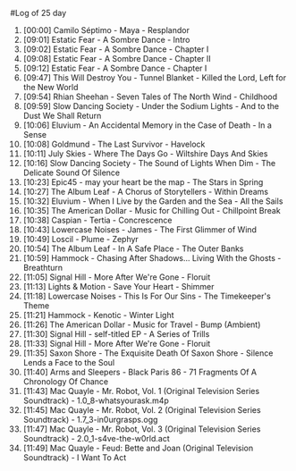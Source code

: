 #Log of 25 day

1. [00:00] Camilo Séptimo - Maya - Resplandor
1. [09:01] Estatic Fear - A Sombre Dance - Intro
1. [09:02] Estatic Fear - A Sombre Dance - Chapter I
1. [09:08] Estatic Fear - A Sombre Dance - Chapter II
1. [09:12] Estatic Fear - A Sombre Dance - Chapter I
1. [09:47] This Will Destroy You - Tunnel Blanket - Killed the Lord, Left for the New World
1. [09:54] Rhian Sheehan - Seven Tales of The North Wind - Childhood
1. [09:59] Slow Dancing Society - Under the Sodium Lights - And to the Dust We Shall Return
1. [10:06] Eluvium - An Accidental Memory in the Case of Death - In a Sense
1. [10:08] Goldmund - The Last Survivor - Havelock
1. [10:11] July Skies - Where The Days Go - Wiltshire Days And Skies
1. [10:16] Slow Dancing Society - The Sound of Lights When Dim - The Delicate Sound Of Silence
1. [10:23] Epic45 - may your heart be the map - The Stars in Spring
1. [10:27] The Album Leaf - A Chorus of Storytellers - Within Dreams
1. [10:32] Eluvium - When I Live by the Garden and the Sea - All the Sails
1. [10:35] The American Dollar - Music for Chilling Out - Chillpoint Break
1. [10:38] Caspian - Tertia - Concrescence
1. [10:43] Lowercase Noises - James - The First Glimmer of Wind
1. [10:49] Loscil - Plume - Zephyr
1. [10:54] The Album Leaf - In A Safe Place - The Outer Banks
1. [10:59] Hammock - Chasing After Shadows... Living With the Ghosts - Breathturn
1. [11:05] Signal Hill - More After We're Gone - Floruit
1. [11:13] Lights & Motion - Save Your Heart - Shimmer
1. [11:18] Lowercase Noises - This Is For Our Sins - The Timekeeper's Theme
1. [11:21] Hammock - Kenotic - Winter Light
1. [11:26] The American Dollar - Music for Travel - Bump (Ambient)
1. [11:30] Signal Hill - self-titled EP - A Series of Trills
1. [11:33] Signal Hill - More After We're Gone - Floruit
1. [11:35] Saxon Shore - The Exquisite Death Of Saxon Shore - Silence Lends a Face to the Soul
1. [11:40] Arms and Sleepers - Black Paris 86 - 71 Fragments Of A Chronology Of Chance
1. [11:43] Mac Quayle - Mr. Robot, Vol. 1 (Original Television Series Soundtrack) - 1.0_8-whatsyourask.m4p
1. [11:45] Mac Quayle - Mr. Robot, Vol. 2 (Original Television Series Soundtrack) - 1.7_3-in0urgrasps.ogg
1. [11:47] Mac Quayle - Mr. Robot, Vol. 3 (Original Television Series Soundtrack) - 2.0_1-s4ve-the-w0rld.act
1. [11:49] Mac Quayle - Feud: Bette and Joan (Original Television Soundtrack) - I Want To Act
